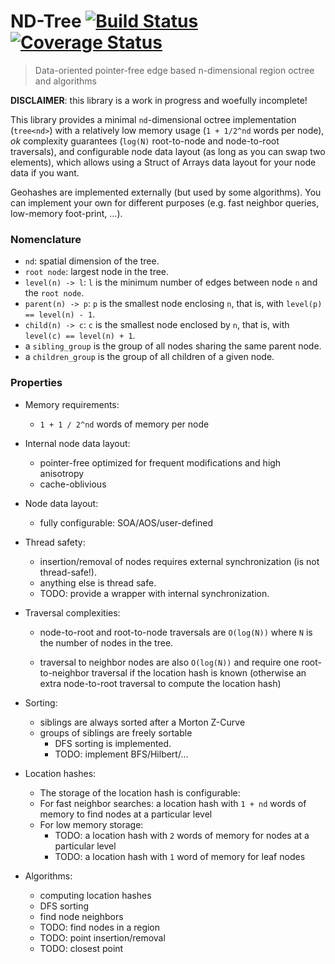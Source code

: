 # ND-Tree <a href="https://travis-ci.org/gnzlbg/ndtree" target="_blank">![Build Status][badge.Travis]</a> <a href="https://coveralls.io/r/gnzlbg/ndtree" target="_blank">![Coverage Status][badge.Coveralls]</a>

> Data-oriented pointer-free edge based n-dimensional region octree and algorithms

**DISCLAIMER**: this library is a work in progress and woefully incomplete!

This library provides a minimal `nd`-dimensional octree implementation
(`tree<nd>`) with a relatively low memory usage (`1 + 1/2^nd` words per node),
_ok_ complexity guarantees (`log(N)` root-to-node and node-to-root traversals),
and configurable node data layout (as long as you can swap two elements), which
allows using a Struct of Arrays data layout for your node data if you want.

Geohashes are implemented externally (but used by some algorithms). You can
implement your own for different purposes (e.g. fast neighbor queries,
low-memory foot-print, ...).

<!---
### Quick start

The data-structure itself is in `<ndtree/tree.hpp>`, the algorithms are in
`<ndtree/algorithm/...>`. In the following minimal example it is shown how to
create a custom quad-tree for 2D nearest-neighbor searches that uses a SOA
layout for the points (very WIP).

```c++
#include <ndtree/tree.hpp>
#include <ndtree/algorithm/...>

using namespace ndtree;

struct my_tree : tree<2> {
  // data: for each point we store x, y, and a value, as a
  // struct of arrays (simplified here with 3 different std::vector for exposition) 
  std::vector<double> x;
  std::vector<double> y;
  std::vector<int> value;

  // For each tree node we store here the index of the data at that node,
  // which will be used bellow in data_location(node_idx) -> data_idx
  // (for a different application we might want to store multiple data-sets
  //  within the same tree structure, want to store the data-idx only for
  // leaf nodes, or might not need this at all)
  std::vector<data_idx> data_idx;
  
  my_tree(uint_t capacity)
  : tree(capacity) // the capacity is fixed up-front
  , data_idx(capacity) // 
  {}

  // computes the geohash of a node
  location<2> location(data_idx i) {
    return i? node_location(*this, std::array<num_t, 2>(x[*i], y[*i]))
            : location<2>{};
  }

  // returns the index of the data at a given tree node
  data_idx data_location(node_idx n) {
    return data_idx[*n];
  }

  void push(double x, double y, int value) {
    auto loc = node_location(*this, x, y); // compute a geohash
    auto n_idx = insert(*this, loc, factor = 9); // insert geohash in the tree
    x.push(x);
    y.push(y);
    value.push(value);
    data_idx[node_idx] = x.size() - 1;
  }

  // this lets the tree reorder your data
  void swap(node_idx a, node_idx b) {
    using std::swap;
    swap(x[*a], x[*b]);
    swap(y[*a], y[*b]);
    swap(value[*a], value[*b]);
    tree::swap(a, b);
  }
};

int main() {
  int capacity = 10e6;
  my_tree t(capacity);

  // rng gen
  for (auto i : view::iota(0, capacity)) {
    auto value = gen();
    auto x = gen();
    auto z = gen();
    insert(t, x, y, value);
  }

  node_idx closest_neighbor;
  for (auto node : t) {
    auto tmp = find_closest_neighbor_that(t, [&](node_idx a, node_idx b) {
  
    });
    closest_neighbor = min(tmp, closest_neighbor);
  }

  return closest_neighbor;
}
```
-->

### Nomenclature

- `nd`: spatial dimension of the tree.
- `root node`: largest node in the tree.
- `level(n) -> l`: `l` is the minimum number of edges between node `n` and the `root node`.
- `parent(n) -> p`: `p` is the smallest node enclosing `n`, that is, with `level(p) == level(n) - 1`.
- `child(n) -> c`: `c` is the smallest node enclosed by `n`, that is, with `level(c) == level(n) + 1`.
- a `sibling_group` is the group of all nodes sharing the same parent node.
- a `children_group` is the group of all children of a given node.

### Properties

- Memory requirements:

  - `1 + 1 / 2^nd` words of memory per node

- Internal node data layout:

  - pointer-free optimized for frequent modifications and high anisotropy
  - cache-oblivious

- Node data layout:

  - fully configurable: SOA/AOS/user-defined

- Thread safety: 

  - insertion/removal of nodes requires external synchronization (is not thread-safe!).
  - anything else is thread safe.
  - TODO: provide a wrapper with internal synchronization.
  
- Traversal complexities:

  - node-to-root and root-to-node traversals are `O(log(N))` where `N` is the
    number of nodes in the tree.

  - traversal to neighbor nodes are also `O(log(N))` and require one
    root-to-neighbor traversal if the location hash is known (otherwise an extra
    node-to-root traversal to compute the location hash)

- Sorting:

  - siblings are always sorted after a Morton Z-Curve
  - groups of siblings are freely sortable
    - DFS sorting is implemented.
    - TODO: implement BFS/Hilbert/... 

- Location hashes:

  - The storage of the location hash is configurable:
  - For fast neighbor searches: a location hash with `1 + nd` words of memory to
    find nodes at a particular level
  - For low memory storage:
    - TODO: a location hash with `2` words of memory for nodes at a particular level
    - TODO: a location hash with `1` word of memory for leaf nodes

- Algorithms:

  - computing location hashes
  - DFS sorting
  - find node neighbors
  - TODO: find nodes in a region
  - TODO: point insertion/removal
  - TODO: closest point

<!-- Links -->
[badge.Travis]: https://travis-ci.org/gnzlbg/ndtree.svg?branch=master
[badge.Coveralls]: https://coveralls.io/repos/gnzlbg/ndtree/badge.svg
